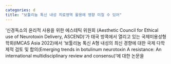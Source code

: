 ```yaml
---
categories: d
title: "보툴리눔 톡신 내성 치료영역 활용에 영향 미칠 수 있어"
---
```

‘신경독소의 윤리적 사용을 위한 에스테틱 위원회 (Aesthetic Council for Ethical use of Neurotoxin Delivery, ASCEND)’가 태국 방콕에서 열리고 있는 국제미용성형학회(IMCAS Asia 2022)에서 ‘보툴리눔 톡신 A형 내성의 최신 경향에 대한 국제 다학제적 검토 및 합의(Emerging trends in botulinum neurotoxin A resistance: An international multidisciplinary review and consensu)’에 대한 논문을
